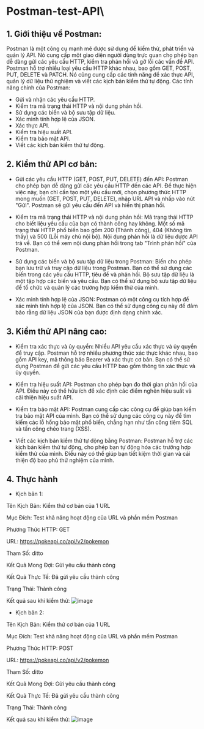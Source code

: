 # Postman-test-API\
## 1. Giới thiệu về Postman:
Postman là một công cụ mạnh mẽ được sử dụng để kiểm thử, phát triển và quản lý API. Nó cung cấp một giao diện người dùng trực quan cho phép bạn dễ dàng gửi các yêu cầu HTTP, kiểm tra phản hồi và gỡ lỗi các vấn đề API. Postman hỗ trợ nhiều loại yêu cầu HTTP khác nhau, bao gồm GET, POST, PUT, DELETE và PATCH. Nó cũng cung cấp các tính năng để xác thực API, quản lý dữ liệu thử nghiệm và viết các kịch bản kiểm thử tự động.
Các tính năng chính của Postman:
- Gửi và nhận các yêu cầu HTTP.
- Kiểm tra mã trạng thái HTTP và nội dung phản hồi.
- Sử dụng các biến và bộ sưu tập dữ liệu.
- Xác minh tính hợp lệ của JSON.
- Xác thực API.
- Kiểm tra hiệu suất API.
- Kiểm tra bảo mật API.
- Viết các kịch bản kiểm thử tự động.

## 2. Kiểm thử API cơ bản:

- Gửi các yêu cầu HTTP (GET, POST, PUT, DELETE) đến API:
Postman cho phép bạn dễ dàng gửi các yêu cầu HTTP đến các API. Để thực hiện việc này, bạn chỉ cần tạo một yêu cầu mới, chọn phương thức HTTP mong muốn (GET, POST, PUT, DELETE), nhập URL API và nhấp vào nút "Gửi". Postman sẽ gửi yêu cầu đến API và hiển thị phản hồi.

- Kiểm tra mã trạng thái HTTP và nội dung phản hồi:
Mã trạng thái HTTP cho biết liệu yêu cầu của bạn có thành công hay không. Một số mã trạng thái HTTP phổ biến bao gồm 200 (Thành công), 404 (Không tìm thấy) và 500 (Lỗi máy chủ nội bộ). Nội dung phản hồi là dữ liệu được API trả về. Bạn có thể xem nội dung phản hồi trong tab "Trình phản hồi" của Postman.

- Sử dụng các biến và bộ sưu tập dữ liệu trong Postman:
Biến cho phép bạn lưu trữ và truy cập dữ liệu trong Postman. Bạn có thể sử dụng các biến trong các yêu cầu HTTP, tiêu đề và phản hồi. Bộ sưu tập dữ liệu là một tập hợp các biến và yêu cầu. Bạn có thể sử dụng bộ sưu tập dữ liệu để tổ chức và quản lý các trường hợp kiểm thử của mình.

- Xác minh tính hợp lệ của JSON:
Postman có một công cụ tích hợp để xác minh tính hợp lệ của JSON. Bạn có thể sử dụng công cụ này để đảm bảo rằng dữ liệu JSON của bạn được định dạng chính xác.

## 3. Kiểm thử API nâng cao:

- Kiểm tra xác thực và ủy quyền:
Nhiều API yêu cầu xác thực và ủy quyền để truy cập. Postman hỗ trợ nhiều phương thức xác thực khác nhau, bao gồm API key, mã thông báo Bearer và xác thực cơ bản. Bạn có thể sử dụng Postman để gửi các yêu cầu HTTP bao gồm thông tin xác thực và ủy quyền.

- Kiểm tra hiệu suất API:
Postman cho phép bạn đo thời gian phản hồi của API. Điều này có thể hữu ích để xác định các điểm nghẽn hiệu suất và cải thiện hiệu suất API.

- Kiểm tra bảo mật API:
Postman cung cấp các công cụ để giúp bạn kiểm tra bảo mật API của mình. Bạn có thể sử dụng các công cụ này để tìm kiếm các lỗ hổng bảo mật phổ biến, chẳng hạn như tấn công tiêm SQL và tấn công chéo trang (XSS).

- Viết các kịch bản kiểm thử tự động bằng Postman:
Postman hỗ trợ các kịch bản kiểm thử tự động, cho phép bạn tự động hóa các trường hợp kiểm thử của mình. Điều này có thể giúp bạn tiết kiệm thời gian và cải thiện độ bao phủ thử nghiệm của mình.

## 4. Thực hành

- Kịch bản 1:
  
Tên Kịch Bản: Kiểm thử cơ bản của 1 URL

Mục Đích: Test khả năng hoạt động của URL và phần mềm Postman

Phương Thức HTTP: GET

URL: https://pokeapi.co/api/v2/pokemon

Tham Số: ditto

Kết Quả Mong Đợi: Gửi yêu cầu thành công

Kết Quả Thực Tế: Đã gửi yêu cầu thành công

Trạng Thái: Thành công

Kết quả sau khi kiểm thử:
![image](https://github.com/KhuatKien/Postman-test-API/assets/91423106/c5f4df6a-103a-4819-b5a0-e9533594cd3c)


- Kịch bản 2:
  
Tên Kịch Bản: Kiểm thử cơ bản của 1 URL

Mục Đích: Test khả năng hoạt động của URL và phần mềm Postman

Phương Thức HTTP: POST

URL: https://pokeapi.co/api/v2/pokemon

Tham Số: ditto

Kết Quả Mong Đợi: Gửi yêu cầu thành công

Kết Quả Thực Tế: Đã gửi yêu cầu thành công

Trạng Thái: Thành công

Kết quả sau khi kiểm thử:
![image](https://github.com/KhuatKien/Postman-test-API/assets/91423106/7f95b0e3-79f6-4e27-8cc9-271288ca9e0c)
